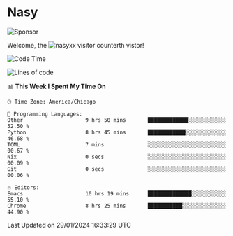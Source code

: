 # Nasy

<!--
<p align="center">
<img height="200" src="https://github-readme-stats.vercel.app/api?username=nasyxx&count_private=true&show_icons=true&theme=dracula&include_all_commits=true"/>
<img height="200" src="https://github-readme-stats.vercel.app/api/top-langs/?username=nasyxx&theme=dracula&hide=html,jupyter+notebook&count_private=true&show_icons=true"/>
</p>

  
----------------
-->

![Sponsor](https://img.shields.io/static/v1.svg?label=Sponsor&message=%E2%9D%A4&logo=GitHub&style=flat&color=pink)
 
Welcome, the ![nasyxx visitor counter](https://count.getloli.com/get/@nasyxx?theme=rule34)th vistor!
 
<!--START_SECTION:waka-->
![Code Time](http://img.shields.io/badge/Code%20Time-4%2C272%20hrs%2038%20mins-blue)

![Lines of code](https://img.shields.io/badge/From%20Hello%20World%20I%27ve%20Written-6.3%20million%20lines%20of%20code-blue)

📊 **This Week I Spent My Time On** 

```text
🕑︎ Time Zone: America/Chicago

💬 Programming Languages: 
Other                    9 hrs 50 mins       █████████████░░░░░░░░░░░░   52.50 % 
Python                   8 hrs 45 mins       ████████████░░░░░░░░░░░░░   46.68 % 
TOML                     7 mins              ░░░░░░░░░░░░░░░░░░░░░░░░░   00.67 % 
Nix                      0 secs              ░░░░░░░░░░░░░░░░░░░░░░░░░   00.09 % 
Git                      0 secs              ░░░░░░░░░░░░░░░░░░░░░░░░░   00.06 % 

🔥 Editors: 
Emacs                    10 hrs 19 mins      ██████████████░░░░░░░░░░░   55.10 % 
Chrome                   8 hrs 25 mins       ███████████░░░░░░░░░░░░░░   44.90 % 
```


 Last Updated on 29/01/2024 16:33:29 UTC
<!--END_SECTION:waka-->

<!-- ![visitors](https://visitor-badge.laobi.icu/badge?page_id=nasyxx.nasyxx) -->
